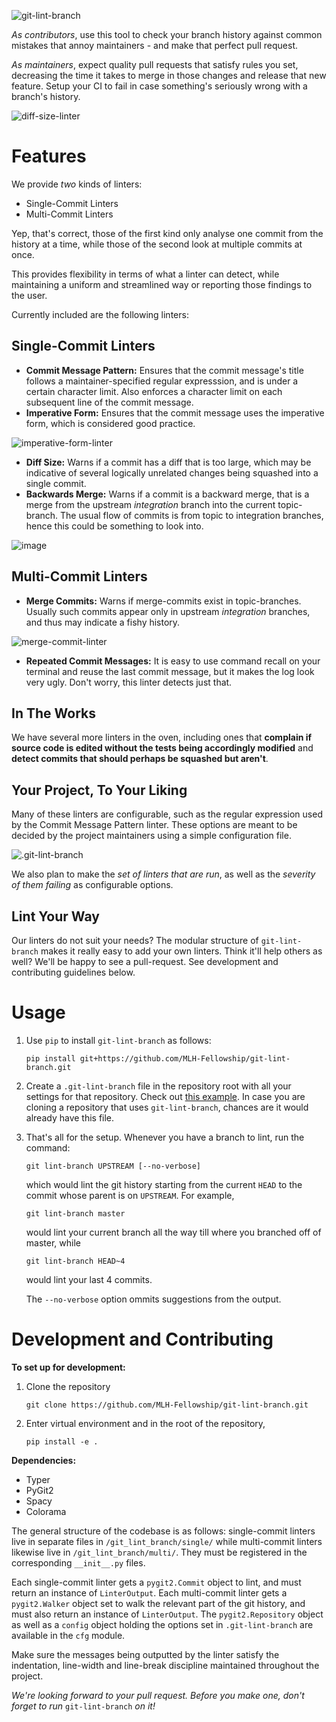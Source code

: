 ![git-lint-branch](https://user-images.githubusercontent.com/43912285/87730869-9f76f400-c7e6-11ea-90e3-99ee01911f36.png)

*As contributors*, use this tool to check your branch history against common mistakes that annoy maintainers - and make that perfect pull request.

*As maintainers*, expect quality pull requests that satisfy rules you set, decreasing the time it takes to merge in those changes and release that new feature. Setup your CI to fail in case something's seriously wrong with a branch's history.

![diff-size-linter](https://user-images.githubusercontent.com/43912285/87727113-fcba7780-c7dd-11ea-9ff2-ce8dee6a955f.png)

# Features
We provide *two* kinds of linters:
- Single-Commit Linters
- Multi-Commit Linters

Yep, that's correct, those of the first kind only analyse one commit from the history at a time, while those of the second look at multiple commits at once.

This provides flexibility in terms of what a linter can detect, while maintaining a uniform and streamlined way or reporting those findings to the user.

Currently included are the following linters:

## Single-Commit Linters

- **Commit Message Pattern:** Ensures that the commit message's title follows a maintainer-specified regular expresssion, and is under a certain character limit. Also enforces a character limit on each subsequent line of the commit message.
- **Imperative Form:** Ensures that the commit message uses the imperative form, which is considered good practice.

![imperative-form-linter](https://user-images.githubusercontent.com/43912285/87729070-1cec3580-c7e2-11ea-90b6-bf24d2d20b31.png)

- **Diff Size:** Warns if a commit has a diff that is too large, which may be indicative of several logically unrelated changes being squashed into a single commit.
- **Backwards Merge:** Warns if a commit is a backward merge, that is a merge from the upstream *integration* branch into the current topic-branch. The usual flow of commits is from topic to integration branches, hence this could be something to look into.

![image](https://user-images.githubusercontent.com/43912285/87800767-6bdead00-c86c-11ea-9b0b-9a4682b9fab5.png)

## Multi-Commit Linters

- **Merge Commits:** Warns if merge-commits exist in topic-branches. Usually such commits appear only in upstream *integration* branches, and thus may indicate a fishy history.

![merge-commit-linter](https://user-images.githubusercontent.com/43912285/87729822-db5c8a00-c7e3-11ea-8895-4599cabf4bc0.png)

- **Repeated Commit Messages:** It is easy to use command recall on your terminal and reuse the last commit message, but it makes the log look very ugly. Don't worry, this linter detects just that.

## In The Works

We have several more linters in the oven, including ones that **complain if source code is edited without the tests being accordingly modified** and **detect commits that should perhaps be squashed but aren't**.

## Your Project, To Your Liking

Many of these linters are configurable, such as the regular expression used by the Commit Message Pattern linter. These options are meant to be decided by the project maintainers using a simple configuration file.

![.git-lint-branch](https://user-images.githubusercontent.com/43912285/87730515-9e919280-c7e5-11ea-8f57-803b40156683.png)

We also plan to make the *set of linters that are run*, as well as the *severity of them failing* as configurable options.

## Lint Your Way

Our linters do not suit your needs? The modular structure of `git-lint-branch` makes it really easy to add your own linters. Think it'll help others as well? We'll be happy to see a pull-request. See development and contributing guidelines below.

# Usage

1. Use `pip` to install `git-lint-branch` as follows:
   ```shell
   pip install git+https://github.com/MLH-Fellowship/git-lint-branch.git
   ```
2. Create a `.git-lint-branch` file in the repository root with all your settings for that repository. Check out [this example](https://github.com/MLH-Fellowship/git-lint-branch/blob/docs/.git-lint-branch). In case you are cloning a repository that uses `git-lint-branch`, chances are it would already have this file.

3. That's all for the setup. Whenever you have a branch to lint, run the command:
    ```shell
    git lint-branch UPSTREAM [--no-verbose]
    ```
    which would lint the git history starting from the current `HEAD` to the commit whose parent is on `UPSTREAM`. For example,
    ```shell
    git lint-branch master
    ```
    would lint your current branch all the way till where you branched off of master, while
    ```shell
    git lint-branch HEAD~4
    ```
    would lint your last 4 commits.

    The `--no-verbose` option ommits suggestions from the output.

# Development and Contributing

**To set up for development:**
1. Clone the repository
   ```shell
   git clone https://github.com/MLH-Fellowship/git-lint-branch.git
   ```
2. Enter virtual environment and in the root of the repository,
   ```shell
   pip install -e .
   ```

**Dependencies:**
- Typer
- PyGit2
- Spacy
- Colorama

The general structure of the codebase is as follows: single-commit linters live in separate files in `/git_lint_branch/single/` while multi-commit linters likewise live in `/git_lint_branch/multi/`. They must be registered in the corresponding `__init__.py` files.

Each single-commit linter gets a `pygit2.Commit` object to lint, and must return an instance of `LinterOutput`. Each multi-commit linter gets a `pygit2.Walker` object set to walk the relevant part of the git history, and must also return an instance of `LinterOutput`. The `pygit2.Repository` object as well as a `config` object holding the options set in `.git-lint-branch` are available in the `cfg` module.

Make sure the messages being outputted by the linter satisfy the indentation, line-width and line-break discipline maintained throughout the project.

*We're looking forward to your pull request. Before you make one, don't forget to run* `git-lint-branch` *on it!*
